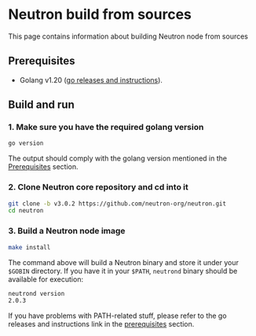 # Neutron build from sources

This page contains information about building Neutron node from sources

## Prerequisites

- Golang v1.20 ([go releases and instructions](https://go.dev/dl/)).

## Build and run

### 1. Make sure you have the required golang version

```sh
go version
```

The output should comply with the golang version mentioned in the [Prerequisites](#prerequisites) section.

### 2. Clone Neutron core repository and cd into it

```sh
git clone -b v3.0.2 https://github.com/neutron-org/neutron.git
cd neutron
```

### 3. Build a Neutron node image

```sh
make install
```

The command above will build a Neutron binary and store it under your `$GOBIN` directory. If you have it in your `$PATH`, `neutrond` binary should be available for execution:

```sh
neutrond version
2.0.3
```

If you have problems with PATH-related stuff, please refer to the go releases and instructions link in the [prerequisites](#prerequisites) section.
